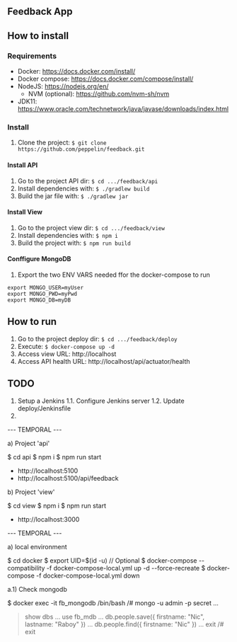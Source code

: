 ## Feedback App

## How to install

### Requirements

- Docker: https://docs.docker.com/install/
- Docker compose: https://docs.docker.com/compose/install/
- NodeJS: https://nodejs.org/en/
  - NVM (optional): https://github.com/nvm-sh/nvm
- JDK11: https://www.oracle.com/technetwork/java/javase/downloads/index.html

### Install

1. Clone the project: `$ git clone https://github.com/peppelin/feedback.git`

#### Install API

1. Go to the project API dir: `$ cd .../feedback/api`
2. Install dependencies with: `$ ./gradlew build`
3. Build the jar file with: `$ ./gradlew jar`

#### Install View

1. Go to the project view dir: `$ cd .../feedback/view`
2. Install dependencies with: `$ npm i`
3. Build the project with: `$ npm run build`

#### Conffigure MongoDB

1. Export the two ENV VARS needed ffor the docker-compose to run
```
export MONGO_USER=myUser
export MONGO_PWD=myPwd
export MONGO_DB=myDB
```

## How to run

1. Go to the project deploy dir: `$ cd .../feedback/deploy`
2. Execute: `$ docker-compose up -d`
3. Access view URL: http://localhost
4. Access API health URL: http://localhost/api/actuator/health

## TODO

1. Setup a Jenkins
   1.1. Configure Jenkins server
   1.2. Update deploy/Jenkinsfile
2. 







--- TEMPORAL ---

a) Project 'api'

$ cd api
$ npm i
$ npm run start

- http://localhost:5100
- http://localhost:5100/api/feedback

b) Project 'view'

$ cd view
$ npm i
$ npm run start

- http://localhost:3000


--- TEMPORAL ---

a) local environment

$ cd docker
$ export UID=$(id -u) // Optional
$ docker-compose --compatibility -f docker-compose-local.yml up -d --force-recreate
$ docker-compose -f docker-compose-local.yml down

a.1) Check mongodb

$ docker exec -it fb_mongodb /bin/bash
/# mongo -u admin -p secret
...
> show dbs
...
> use fb_mdb
...
> db.people.save({ firstname: "Nic", lastname: "Raboy" })
...
> db.people.find({ firstname: "Nic" })
...
> exit
/# exit

